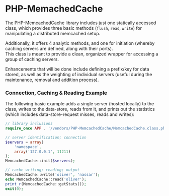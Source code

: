 PHP-MemachedCache
===
The PHP-MemcachedCache library includes just one statically accessed class,
which provides three basic methods (`flush`, `read`, `write`) for manipulating a
distributed memcached setup.

Additionally, it offers 4 analytic methods, and one for initiation (whereby
caching servers are defined, along with their ports).  
This class is meant to provide a clean, organized wrapper for accessing a group
of caching servers.

Enhancements that will be done include defining a prefix/key for data stored,
as well as the weighting of individual servers (useful during the maintenance,
removal and addition process).

### Connection, Caching &amp; Reading Example
The following basic example adds a single server (hosted locally) to the class,
writes to the data-store, reads from it, and prints out the statistics (which
includes data-store-request misses, reads and writes):

``` php
// library inclusions
require_once APP . '/vendors/PHP-MemcachedCache/MemcachedCache.class.php';

// server identification; connection
$servers = array(
    'namespace',
    array('127.0.0.1', 11211)
);
MemcachedCache::init($servers);

// cache writing; reading; output
MemcachedCache::write('oliver', 'nassar');
echo MemcachedCache::read('oliver');
print_r(MemcachedCache::getStats());
exit(0);
```
